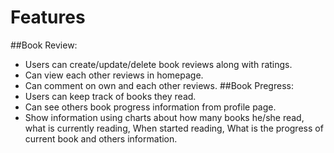 # Features

##Book Review:
- Users can create/update/delete book reviews along with ratings.
- Can view each other reviews in homepage.
- Can comment on own and each other reviews.
##Book Pregress:
- Users can keep track of books they read.
- Can see others book progress information from profile page.
- Show information using charts about how many books he/she read, what is currently reading, When started reading, What is the progress of current book and others information.
